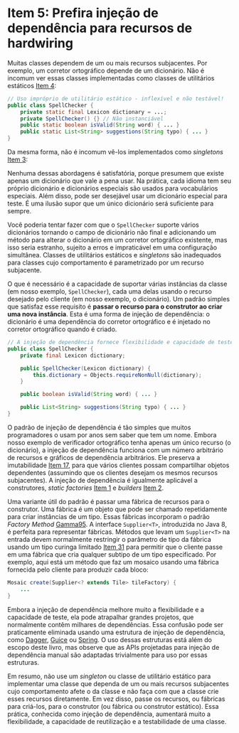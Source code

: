 # Item 5: Prefira injeção de dependência para recursos de hardwiring

Muitas classes dependem de um ou mais recursos subjacentes. Por exemplo, um corretor ortográfico depende de um dicionário. Não é incomum ver essas classes implementadas como classes de utilitários estáticos [Item 4]():

```java
// Uso impróprio de utilitário estático - inflexível e não testável!
public class SpellChecker {
    private static final Lexicon dictionary = ...;
    private SpellChecker() {} // Não instanciável
    public static boolean isValid(String word) { ... }
    public static List<String> suggestions(String typo) { ... }
}
```

Da mesma forma, não é incomum vê-los implementados como *singletons* [Item 3]():

Nenhuma dessas abordagens é satisfatória, porque presumem que existe apenas um dicionário que vale a pena usar. Na prática, cada idioma tem seu próprio dicionário e dicionários especiais são usados para vocabulários especiais. Além disso, pode ser desejável usar um dicionário especial para teste. É uma ilusão supor que um único dicionário será suficiente para sempre.

Você poderia tentar fazer com que o `SpellChecker` suporte vários dicionários tornando o campo de dicionário não final e adicionando um método para alterar o dicionário em um corretor ortográfico existente, mas isso seria estranho, sujeito a erros e impraticável em uma configuração simultânea. Classes de utilitários estáticos e *singletons* são inadequados para classes cujo comportamento é parametrizado por um recurso subjacente.

O que é necessário é a capacidade de suportar várias instâncias da classe (em nosso exemplo, `SpellChecker`), cada uma delas usando o recurso desejado pelo cliente (em nosso exemplo, o dicionário). Um padrão simples que satisfaz esse requisito é **passar o recurso para o construtor ao criar uma nova instância**. Esta é uma forma de injeção de dependência: o dicionário é uma dependência do corretor ortográfico e é injetado no corretor ortográfico quando é criado.

``` java
// A injeção de dependência fornece flexibilidade e capacidade de teste
public class SpellChecker {
    private final Lexicon dictionary;

    public SpellChecker(Lexicon dictionary) {
        this.dictionary = Objects.requireNonNull(dictionary);
    }

    public boolean isValid(String word) { ... }

    public List<String> suggestions(String typo) { ... }
}

```

O padrão de injeção de dependência é tão simples que muitos programadores o usam por anos sem saber que tem um nome. Embora nosso exemplo de verificador ortográfico tenha apenas um único recurso (o dicionário), a injeção de dependência funciona com um número arbitrário de recursos e gráficos de dependência arbitrários. Ele preserva a imutabilidade [Item 17](), para que vários clientes possam compartilhar objetos dependentes (assumindo que os clientes desejam os mesmos recursos subjacentes). A injeção de dependência é igualmente aplicável a construtores, *static factories* [Item 1]() e *builders*  [Item 2]().

Uma variante útil do padrão é passar uma fábrica de recursos para o construtor. Uma fábrica é um objeto que pode ser chamado repetidamente para criar instâncias de um tipo. Essas fábricas incorporam o padrão *Factory Method* [Gamma95](). A interface `Supplier<T>`, introduzida no Java 8, é perfeita para representar fábricas. Métodos que levam um `Supplier<T>` na entrada devem normalmente restringir o parâmetro de tipo da fábrica usando um tipo curinga limitado [Item 31]() para permitir que o cliente passe em uma fábrica que cria qualquer subtipo de um tipo especificado. Por exemplo, aqui está um método que faz um mosaico usando uma fábrica fornecida pelo cliente para produzir cada bloco:

``` java
Mosaic create(Supplier<? extends Tile> tileFactory) {
    ... 
}
``` 

Embora a injeção de dependência melhore muito a flexibilidade e a capacidade de teste, ela pode atrapalhar grandes projetos, que normalmente contêm milhares de dependências. Essa confusão pode ser praticamente eliminada usando uma estrutura de injeção de dependência, como [Dagger](), [Guice]() ou [Spring](). O uso dessas estruturas está além do escopo deste livro, mas observe que as APIs projetadas para injeção de dependência manual são adaptadas trivialmente para uso por essas estruturas.

Em resumo, não use um *singleton* ou classe de utilitário estático para implementar uma classe que dependa de um ou mais recursos subjacentes cujo comportamento afete o da classe e não faça com que a classe crie esses recursos diretamente. Em vez disso, passe os recursos, ou fábricas para criá-los, para o construtor (ou fábrica ou construtor estático). Essa prática, conhecida como injeção de dependência, aumentará muito a flexibilidade, a capacidade de reutilização e a testabilidade de uma classe.